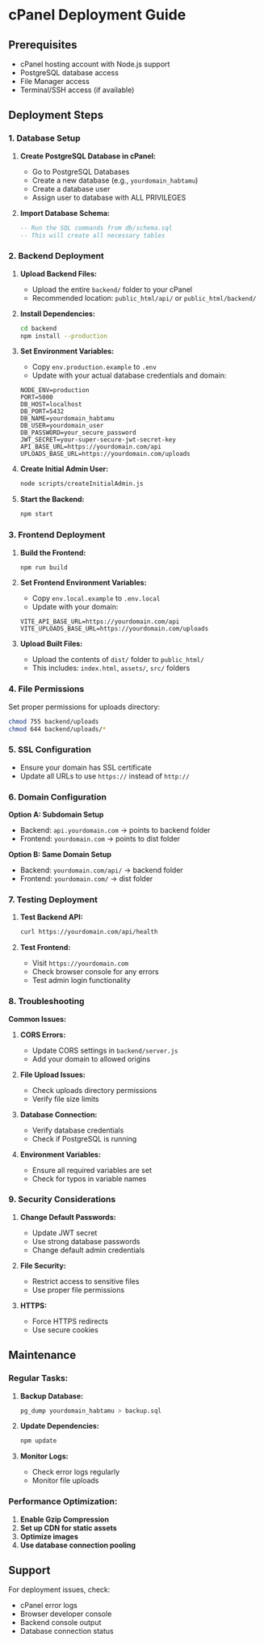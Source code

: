 # cPanel Deployment Guide

## Prerequisites
- cPanel hosting account with Node.js support
- PostgreSQL database access
- File Manager access
- Terminal/SSH access (if available)

## Deployment Steps

### 1. Database Setup
1. **Create PostgreSQL Database in cPanel:**
   - Go to PostgreSQL Databases
   - Create a new database (e.g., `yourdomain_habtamu`)
   - Create a database user
   - Assign user to database with ALL PRIVILEGES

2. **Import Database Schema:**
   ```sql
   -- Run the SQL commands from db/schema.sql
   -- This will create all necessary tables
   ```

### 2. Backend Deployment

1. **Upload Backend Files:**
   - Upload the entire `backend/` folder to your cPanel
   - Recommended location: `public_html/api/` or `public_html/backend/`

2. **Install Dependencies:**
   ```bash
   cd backend
   npm install --production
   ```

3. **Set Environment Variables:**
   - Copy `env.production.example` to `.env`
   - Update with your actual database credentials and domain:
   ```env
   NODE_ENV=production
   PORT=5000
   DB_HOST=localhost
   DB_PORT=5432
   DB_NAME=yourdomain_habtamu
   DB_USER=yourdomain_user
   DB_PASSWORD=your_secure_password
   JWT_SECRET=your-super-secure-jwt-secret-key
   API_BASE_URL=https://yourdomain.com/api
   UPLOADS_BASE_URL=https://yourdomain.com/uploads
   ```

4. **Create Initial Admin User:**
   ```bash
   node scripts/createInitialAdmin.js
   ```

5. **Start the Backend:**
   ```bash
   npm start
   ```

### 3. Frontend Deployment

1. **Build the Frontend:**
   ```bash
   npm run build
   ```

2. **Set Frontend Environment Variables:**
   - Copy `env.local.example` to `.env.local`
   - Update with your domain:
   ```env
   VITE_API_BASE_URL=https://yourdomain.com/api
   VITE_UPLOADS_BASE_URL=https://yourdomain.com/uploads
   ```

3. **Upload Built Files:**
   - Upload the contents of `dist/` folder to `public_html/`
   - This includes: `index.html`, `assets/`, `src/` folders

### 4. File Permissions
Set proper permissions for uploads directory:
```bash
chmod 755 backend/uploads
chmod 644 backend/uploads/*
```

### 5. SSL Configuration
- Ensure your domain has SSL certificate
- Update all URLs to use `https://` instead of `http://`

### 6. Domain Configuration

**Option A: Subdomain Setup**
- Backend: `api.yourdomain.com` → points to backend folder
- Frontend: `yourdomain.com` → points to dist folder

**Option B: Same Domain Setup**
- Backend: `yourdomain.com/api/` → backend folder
- Frontend: `yourdomain.com/` → dist folder

### 7. Testing Deployment

1. **Test Backend API:**
   ```bash
   curl https://yourdomain.com/api/health
   ```

2. **Test Frontend:**
   - Visit `https://yourdomain.com`
   - Check browser console for any errors
   - Test admin login functionality

### 8. Troubleshooting

**Common Issues:**

1. **CORS Errors:**
   - Update CORS settings in `backend/server.js`
   - Add your domain to allowed origins

2. **File Upload Issues:**
   - Check uploads directory permissions
   - Verify file size limits

3. **Database Connection:**
   - Verify database credentials
   - Check if PostgreSQL is running

4. **Environment Variables:**
   - Ensure all required variables are set
   - Check for typos in variable names

### 9. Security Considerations

1. **Change Default Passwords:**
   - Update JWT secret
   - Use strong database passwords
   - Change default admin credentials

2. **File Security:**
   - Restrict access to sensitive files
   - Use proper file permissions

3. **HTTPS:**
   - Force HTTPS redirects
   - Use secure cookies

## Maintenance

### Regular Tasks:
1. **Backup Database:**
   ```bash
   pg_dump yourdomain_habtamu > backup.sql
   ```

2. **Update Dependencies:**
   ```bash
   npm update
   ```

3. **Monitor Logs:**
   - Check error logs regularly
   - Monitor file uploads

### Performance Optimization:
1. **Enable Gzip Compression**
2. **Set up CDN for static assets**
3. **Optimize images**
4. **Use database connection pooling**

## Support
For deployment issues, check:
- cPanel error logs
- Browser developer console
- Backend console output
- Database connection status




